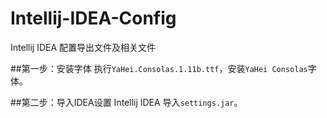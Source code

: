 Intellij-IDEA-Config
====================

Intellij IDEA 配置导出文件及相关文件

##第一步：安装字体
执行`YaHei.Consolas.1.11b.ttf`，安装`YaHei Consolas`字体。

##第二步：导入IDEA设置
Intellij IDEA 导入`settings.jar`。


